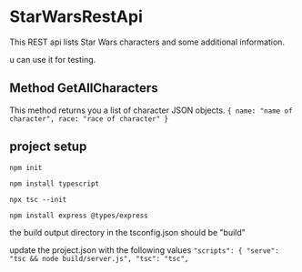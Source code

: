 # StarWarsRestApi

This REST api lists Star Wars characters and some additional information.

u can use it for testing.

## Method GetAllCharacters

This method returns you a list of character JSON objects.
`{ name: "name of character", race: "race of character" }`

## project setup

`npm init`

`npm install typescript`

`npx tsc --init`

`npm install express @types/express`

the build output directory in the tsconfig.json should be "build"

update the project.json with the following values
`"scripts": { "serve": "tsc && node build/server.js", "tsc": "tsc",`
